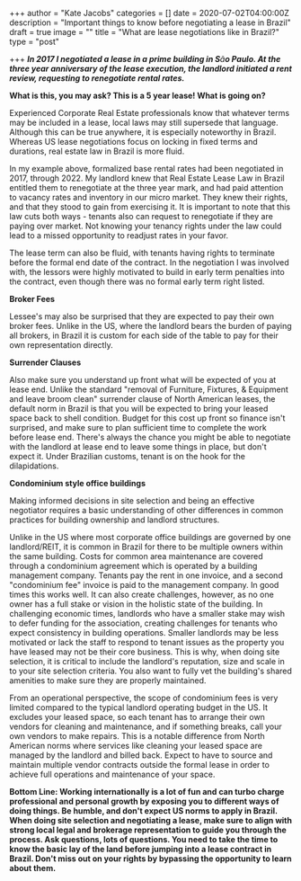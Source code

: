 +++
author = "Kate Jacobs"
categories = []
date = 2020-07-02T04:00:00Z
description = "Important things to know before negotiating a lease in Brazil"
draft = true
image = ""
title = "What are lease negotiations like in Brazil?"
type = "post"

+++
**_In 2017 I negotiated a lease in a prime building in S_**_ã**o Paulo.  At the three year anniversary of the lease execution, the landlord initiated a rent review, requesting to renegotiate rental rates.**_

**What is this, you may ask? This is a 5 year lease! What is going on?**

Experienced Corporate Real Estate professionals know that whatever terms may be included in a lease, local laws may still supersede that language.  Although this can be true anywhere, it is especially noteworthy in Brazil.  Whereas US lease negotiations focus on locking in fixed terms and durations, real estate law in Brazil is more fluid.

In my example above, formalized base rental rates had been negotiated in 2017, through 2022.  My landlord knew that Real Estate Lease Law in Brazil entitled them to renegotiate at the three year mark, and had paid attention to vacancy rates and inventory in our micro market. They knew their rights, and that they stood to gain from exercising it.  It is important to note that this law cuts both ways - tenants also can request to renegotiate if they are paying over market. Not knowing your tenancy rights under the law could lead to a missed opportunity to readjust rates in your favor.  

The lease term can also be fluid, with tenants having rights to terminate before the formal end date of the contract.  In the negotiation I was involved with, the lessors were highly motivated to build in early term penalties into the contract, even though there was no formal early term right listed. 

**Broker Fees**

Lessee's may also be surprised that they are expected to pay their own broker fees.  Unlike in the US, where the landlord bears the burden of paying all brokers, in Brazil it is custom for each side of the table to pay for their own representation directly.  

**Surrender Clauses**

Also make sure you understand up front what will be expected of you at lease end.  Unlike the standard "removal of Furniture, Fixtures, & Equipment and leave broom clean" surrender clause of North American leases, the default norm in Brazil is that you will be expected to bring your leased space back to shell condition. Budget for this cost up front so finance isn't surprised, and make sure to plan sufficient time to complete the work before lease end.  There's always the chance you might be able to negotiate with the landlord at lease end to leave some things in place, but don't expect it.  Under Brazilian customs, tenant is on the hook for the dilapidations.

**Condominium style office buildings**

Making informed decisions in site selection and being an effective negotiator requires a basic understanding of other differences in common practices for building ownership and landlord structures.

Unlike in the US where most corporate office buildings are governed by one landlord/REIT, it is common in Brazil for there to be multiple owners within the same building. Costs for common area maintenance are covered through a condominium agreement which is operated by a building management company.    Tenants pay the rent in one invoice, and a second "condominium fee" invoice is paid to the management company.  In good times this works well.  It can also create challenges, however, as no one owner has a full stake or vision in the holistic state of the building.  In challenging economic times, landlords who have a smaller stake may wish to defer funding for the association, creating challenges for  tenants who expect consistency in building operations.  Smaller landlords may be less motivated or lack the staff to respond to tenant issues as the property you have leased may not be their core business. This is why, when doing site selection, it is critical to include the landlord's reputation, size and scale in to your site selection criteria. You also want to fully vet the building's shared amenities to make sure they are properly maintained.

From an operational perspective, the scope of condominium fees is very limited compared to the typical landlord operating budget in the US. It excludes your leased space, so each tenant has to arrange their own vendors for cleaning and maintenance, and if something breaks, call your own vendors to make repairs.  This is a notable difference from North American norms where services like cleaning your leased space are managed by the landlord and billed back.  Expect to have to source and maintain multiple vendor contracts outside the formal lease in order to achieve full operations and maintenance of your space.  

**Bottom Line:  Working internationally is a lot of fun and can turbo charge professional and personal growth by exposing you to different ways of doing things. Be humble, and don't expect US norms to apply in Brazil.  When doing site selection and negotiating a lease, make sure to align with strong local legal and brokerage representation to guide you through the process. Ask questions, lots of questions.  You need to take the time to know the basic lay of the land before jumping into a lease contract in Brazil.  Don't miss out on your rights by bypassing the opportunity to learn about them.**

 